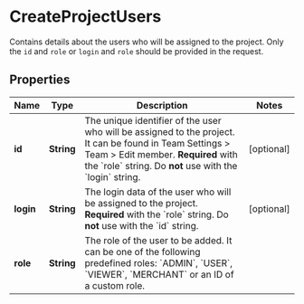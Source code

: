 

# CreateProjectUsers

Contains details about the users who will be assigned to the project. Only the `id` and `role` or `login` and `role` should be provided in the request.

## Properties

| Name | Type | Description | Notes |
|------------ | ------------- | ------------- | -------------|
|**id** | **String** | The unique identifier of the user who will be assigned to the project. It can be found in Team Settings &gt; Team &gt; Edit member. **Required** with the &#x60;role&#x60; string.  Do **not** use with the &#x60;login&#x60; string. |  [optional] |
|**login** | **String** | The login data of the user who will be assigned to the project. **Required** with the &#x60;role&#x60; string.  Do **not** use with the &#x60;id&#x60; string. |  [optional] |
|**role** | **String** | The role of the user to be added. It can be one of the following predefined roles: &#x60;ADMIN&#x60;, &#x60;USER&#x60;, &#x60;VIEWER&#x60;, &#x60;MERCHANT&#x60; or an ID of a custom role. |  |



